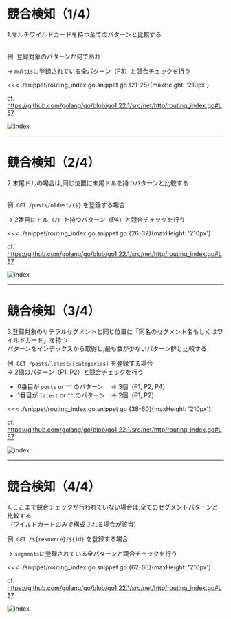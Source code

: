 # 競合検知（1/4）

<div flex="~ col" box-border app-content-container>

1.マルチワイルドカードを持つ全てのパターンと比較する<br /><br />

<div grid="~ cols-2 gap-4" h-full overflow-hidden>
<div text-sm h-full overflow-hidden class="paragraph-m-0">

<div h-24>

例. 登録対象のパターンが何であれ

-> `multis`に登録されている<span text-color-red font-bold>全パターン（P3）</span>と競合チェックを行う

</div>

<<< ./snippet/routing_index.go.snippet go {21-25}{maxHeight: '210px'}

<div text-2xs>

cf. https://github.com/golang/go/blob/go1.22.1/src/net/http/routing_index.go#L57

</div>
</div>

<div h-full overflow-hidden>
<img alt="index" src="https://lh3.googleusercontent.com/d/1L3oTlzCvLG2egZIye_iPbtSAzR5erplW" mx-auto object-contain h-full w-full />
</div>

</div>
</div>

---

# 競合検知（2/4）

<div flex="~ col" box-border app-content-container>

2.末尾ドルの場合は,同じ位置に末尾ドルを持つパターンと比較する<br /><br />

<div grid="~ cols-2 gap-4" h-full overflow-hidden>
<div text-sm h-full overflow-hidden class="paragraph-m-0">

<div h-24>

例. `GET /posts/oldest/{$}` を登録する場合

-> <span text-color-red font-bold>2番目にドル（`/`）を持つパターン（P4）</span>と競合チェックを行う

</div>

<<< ./snippet/routing_index.go.snippet go {26-32}{maxHeight: '210px'}

<div text-2xs>

cf. https://github.com/golang/go/blob/go1.22.1/src/net/http/routing_index.go#L57

</div>
</div>

<div h-full overflow-hidden>
<img alt="index" src="https://lh3.googleusercontent.com/d/1lYs-OPbku75vk9fkryvPn91JmFT0NCSb" mx-auto object-contain h-full w-full />
</div>

</div>
</div>

---

# 競合検知（3/4）

<div flex="~ col" box-border app-content-container>

3.登録対象のリテラルセグメントと同じ位置に「同名のセグメント名もしくはワイルドカード」を持つ  
パターンをインデックスから取得し,最も数が少ないパターン群と比較する

<div grid="~ cols-2 gap-4" h-full overflow-hidden>
<div text-sm h-full overflow-hidden class="paragraph-m-0">

<div h-24>

例. `GET /posts/latest/{categories}` を登録する場合  
-> <span text-color-red font-bold>2個のパターン（P1, P2）</span>と競合チェックを行う

<div text-xs>

- 0番目が `posts` or `""` のパターン　 -> 3個（P1, P2, P4）
- 1番目が `latest` or `""` のパターン　-> 2個（P1, P2）

</div>

</div>

<<< ./snippet/routing_index.go.snippet go {38-60}{maxHeight: '210px'}

<div text-2xs>

cf. https://github.com/golang/go/blob/go1.22.1/src/net/http/routing_index.go#L57

</div>
</div>

<div h-full overflow-hidden>
<img alt="index" src="https://lh3.googleusercontent.com/d/1qxLdcSdIlVYkAW9bzVz916pmYyWLnQ2p" mx-auto object-contain h-full w-full />
</div>

</div>
</div>

---

# 競合検知（4/4）

<div flex="~ col" box-border app-content-container>

4.ここまで競合チェックが行われていない場合は,全てのセグメントパターンと比較する  
（ワイルドカードのみで構成される場合が該当）

<div grid="~ cols-2 gap-4" h-full overflow-hidden>
<div text-sm h-full overflow-hidden class="paragraph-m-0">

<div h-24>

例. `GET /${resource}/${id}` を登録する場合

-> `segments`に登録されている<span text-color-red font-bold>全パターン</span>と競合チェックを行う

</div>

<<< ./snippet/routing_index.go.snippet go {62-66}{maxHeight: '210px'}

<div text-2xs>

cf. https://github.com/golang/go/blob/go1.22.1/src/net/http/routing_index.go#L57

</div>
</div>

<div h-full overflow-hidden>
<img alt="index" src="https://lh3.googleusercontent.com/d/1N2vfcEYAuuNSH0fPmNzWh9EjlvALU6P9" mx-auto object-contain h-full w-full />
</div>

</div>
</div>
